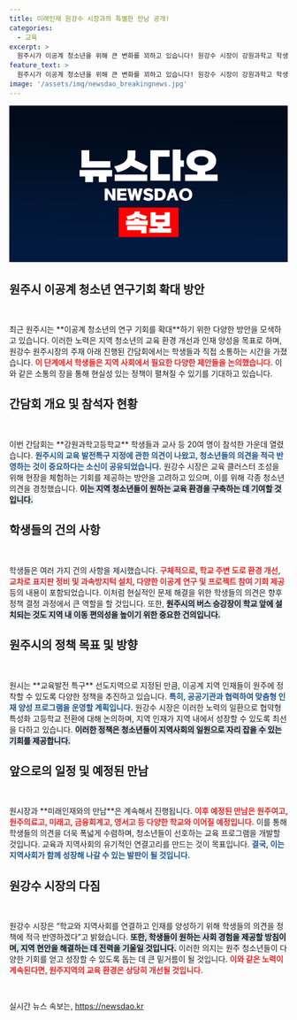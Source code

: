 ```yaml
---
title: 미래인재 원강수 시장과의 특별한 만남 공개!
categories:
  - 교육
excerpt: >
  원주시가 이공계 청소년을 위해 큰 변화를 꾀하고 있습니다! 원강수 시장이 강원과학고 학생들과 간담회를 열고, 학생들의 요청을 정책에 반영해 지역 인재 양성을 위한 구체적인 방안을 모색합니다. 원주에서의 교육과 미래가 궁금하다면 클릭하세요!
feature_text: >
  원주시가 이공계 청소년을 위해 큰 변화를 꾀하고 있습니다! 원강수 시장이 강원과학고 학생들과 간담회를 열고, 학생들의 요청을 정책에 반영해 지역 인재 양성을 위한 구체적인 방안을 모색합니다. 원주에서의 교육과 미래가 궁금하다면 클릭하세요!
image: '/assets/img/newsdao_breakingnews.jpg'
---
```


<p><img src="/assets/img/newsdao_breakingnews.jpg" alt="bookingtag 속보" /></p>

<h2 data-ke-size="size26">원주시 이공계 청소년 연구기회 확대 방안</h2>

<p data-ke-size="size16">&nbsp;</p>

<p data-ke-size="size16">최근 원주시는 **이공계 청소년의 연구 기회를 확대**하기 위한 다양한 방안을 모색하고 있습니다. 이러한 노력은 지역 청소년의 교육 환경 개선과 인재 양성을 목표로 하며, 원강수 원주시장의 주재 아래 진행된 간담회에서는 학생들과 직접 소통하는 시간을 가졌습니다. <b><span style="color: #ee2323;">이 단계에서 학생들은 지역 사회에서 필요한 다양한 제안들을 논의했습니다.</span></b> 이와 같은 소통의 장을 통해 현실성 있는 정책이 펼쳐질 수 있기를 기대하고 있습니다.</p>

<h2 data-ke-size="size26">간담회 개요 및 참석자 현황</h2>

<p data-ke-size="size16">&nbsp;</p>

<p data-ke-size="size16">이번 간담회는 **강원과학고등학교** 학생들과 교사 등 20여 명이 참석한 가운데 열렸습니다. <b><span style="color: #1a5490;">원주시의 교육 발전특구 지정에 관한 의견이 나왔고, 청소년들의 의견을 적극 반영하는 것이 중요하다는 소신이 공유되었습니다.</span></b> 원강수 시장은 교육 클러스터 조성을 위해 현장을 체험하는 기회를 제공하는 방안을 고려하고 있으며, 이를 위해 각종 청소년 의견을 경청했습니다. <b><span style="background-color: #21538527;">이는 지역 청소년들이 원하는 교육 환경을 구축하는 데 기여할 것입니다.</span></b></p>

<h2 data-ke-size="size26">학생들의 건의 사항</h2>

<p data-ke-size="size16">&nbsp;</p>

<p data-ke-size="size16">학생들은 여러 가지 건의 사항을 제시했습니다. <b><span style="color: #ee2323;">구체적으로, 학교 주변 도로 환경 개선, 교차로 표지판 정비 및 과속방지턱 설치, 다양한 이공계 연구 및 프로젝트 참여 기회 제공</span></b> 등의 내용이 포함되었습니다. 이처럼 현실적인 문제 해결을 위한 학생들의 의견은 향후 정책 결정 과정에서 큰 역할을 할 것입니다. 또한, <b><span style="background-color: #21538527;">원주시의 버스 승강장이 학교 앞에 설치되는 것도 지역 내 이동 편의성을 높이기 위한 중요한 건의입니다.</span></b></p>

<h2 data-ke-size="size26">원주시의 정책 목표 및 방향</h2>

<p data-ke-size="size16">&nbsp;</p>

<p data-ke-size="size16">원시는 **교육발전 특구** 선도지역으로 지정된 만큼, 이공계 지역 인재들이 원주에 정착할 수 있도록 다양한 정책을 추진하고 있습니다. <b><span style="color: #1a5490;">특히, 공공기관과 협력하여 맞춤형 인재 양성 프로그램을 운영할 계획입니다.</span></b> 원강수 시장은 이러한 노력의 일환으로 협약형 특성화 고등학교 전환에 대해 논의하며, 지역 인재가 지역 내에서 성장할 수 있도록 최선을 다하고 있습니다. <b><span style="background-color: #21538527;">이러한 정책은 청소년들이 지역사회의 일원으로 자리 잡을 수 있는 기회를 제공합니다.</span></b></p>

<h2 data-ke-size="size26">앞으로의 일정 및 예정된 만남</h2>

<p data-ke-size="size16">&nbsp;</p>

<p data-ke-size="size16">원시장과 **미래인재와의 만남**은 계속해서 진행됩니다. <b><span style="color: #ee2323;">이후 예정된 만남은 원주여고, 원주의료고, 미래고, 금융회계고, 영서고 등 다양한 학교와 이어질 예정입니다.</span></b> 이를 통해 학생들의 의견을 더욱 폭넓게 수렴하며, 청소년들이 선호하는 교육 프로그램을 개발할 것입니다. 교육과 지역사회의 유기적인 연결고리를 만드는 것이 목표입니다. <b><span style="color: #1a5490;">결국, 이는 지역사회가 함께 성장해 나갈 수 있는 발판이 될 것입니다.</span></b></p>

<h2 data-ke-size="size26">원강수 시장의 다짐</h2>

<p data-ke-size="size16">&nbsp;</p>

<p data-ke-size="size16">원강수 시장은 “학교와 지역사회를 연결하고 인재를 양성하기 위해 학생들의 의견을 정책에 적극 반영하겠다”고 밝혔습니다. <b><span style="background-color: #21538527;">또한, 학생들이 원하는 사회 경험을 제공할 방침이며, 지역 현안을 해결하는 데 전력을 기울일 것입니다.</span></b> 이러한 의지는 원주 청소년들이 다양한 기회를 얻고 성장할 수 있도록 돕는 데 큰 밑거름이 될 것입니다. <b><span style="color: #ee2323;">이와 같은 노력이 계속된다면, 원주지역의 교육 환경은 상당히 개선될 것입니다.</span></b></p>

<p data-ke-size="size16">&nbsp;</p>
실시간 뉴스 속보는, <a href="https://newsdao.kr" rel="dofollow">https://newsdao.kr</a>



